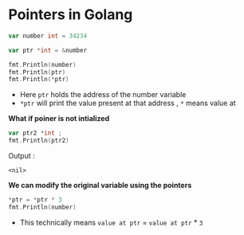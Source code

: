# Pointers in Golang

```go
var number int = 34234

var ptr *int = &number

fmt.Println(number)
fmt.Println(ptr)
fmt.Println(*ptr)
```

- Here `ptr` holds the address of the number variable
- `*ptr` will print the value present at that address , `*` means value at 

**What if poiner is not intialized**
```go
var ptr2 *int ;
fmt.Println(ptr2)
```
Output :
```
<nil>
```

**We can modify the original variable using the pointers**
```go
*ptr = *ptr * 3
fmt.Println(number)
```
- This technically means `value at ptr` = `value at ptr` * `3`